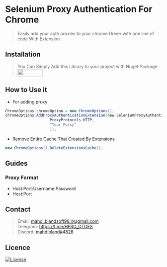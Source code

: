 # Selenium Proxy Authentication For Chrome

> Easily add your auth proxies to your chrome Driver with one line of code With Extension

## Installation

> You Can Simply Add this Library to your project with Nuget Package: <img src="https://www.nuget.org/Content/gallery/img/logo-header.svg" width="80" height="25" href="https://nuget.com/NugetLink" />

## How to Use it

- For adding proxy

```C#
ChromeOptions chromeOption = new ChromeOptions();
chromeOptions.AddProxyAuthenticationExtension(new SeleniumProxyAuthentication.Proxy(
                    ProxyProtocols.HTTP,
                    "Your Porxy"
                    ));
```
- Remove Entire Cache That Created By Extensions

```C#
new ChromeOptions().DeleteExtensionsCache();
```

##  Guides

### Proxy Format

- Host:Port:Username:Password
- Host:Port

## Contact

> Email: mahdi.blandsoft98.ir@gmail.com<br/>
> Telegram: https://t.me/HERO_OTOES<br />
> Discord: <a href="mahdibland#4828">mahdibland#4828<a/><br/>
    
## Licence

[![License](http://img.shields.io/:license-mit-blue.svg?style=flat-square)](https://github.com/mahdibland/Base64-Encoder-Decoder)
